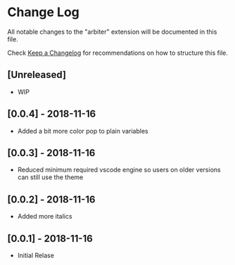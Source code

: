 # Change Log
All notable changes to the "arbiter" extension will be documented in this file.

Check [Keep a Changelog](http://keepachangelog.com/) for recommendations on how to structure this file.

## [Unreleased]
- WIP

## [0.0.4] - 2018-11-16
- Added a bit more color pop to plain variables

## [0.0.3] - 2018-11-16
- Reduced minimum required vscode engine so users on older versions can still use the theme

## [0.0.2] - 2018-11-16
- Added more italics

## [0.0.1] - 2018-11-16
- Initial Relase 
